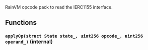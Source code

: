 RainVM opcode pack to read the IERC1155 interface.





## Functions
### `applyOp(struct State state_, uint256 opcode_, uint256 operand_)` (internal)






